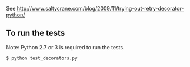 See http://www.saltycrane.com/blog/2009/11/trying-out-retry-decorator-python/

To run the tests
----------------
Note: Python 2.7 or 3 is required to run the tests.

    $ python test_decorators.py
